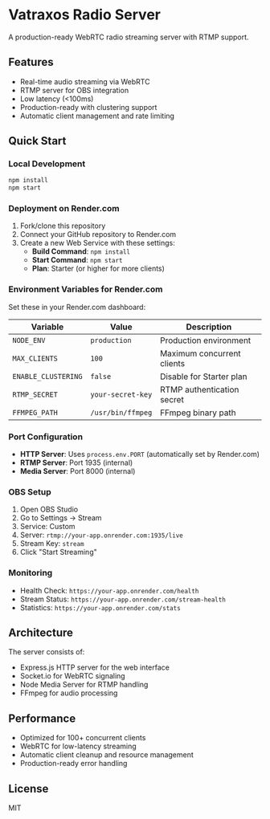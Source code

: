 # Vatraxos Radio Server

A production-ready WebRTC radio streaming server with RTMP support.

## Features

- Real-time audio streaming via WebRTC
- RTMP server for OBS integration
- Low latency (<100ms)
- Production-ready with clustering support
- Automatic client management and rate limiting

## Quick Start

### Local Development

```bash
npm install
npm start
```

### Deployment on Render.com

1. Fork/clone this repository
2. Connect your GitHub repository to Render.com
3. Create a new Web Service with these settings:
   - **Build Command**: `npm install`
   - **Start Command**: `npm start`
   - **Plan**: Starter (or higher for more clients)

### Environment Variables for Render.com

Set these in your Render.com dashboard:

| Variable | Value | Description |
|----------|-------|-------------|
| `NODE_ENV` | `production` | Production environment |
| `MAX_CLIENTS` | `100` | Maximum concurrent clients |
| `ENABLE_CLUSTERING` | `false` | Disable for Starter plan |
| `RTMP_SECRET` | `your-secret-key` | RTMP authentication secret |
| `FFMPEG_PATH` | `/usr/bin/ffmpeg` | FFmpeg binary path |

### Port Configuration

- **HTTP Server**: Uses `process.env.PORT` (automatically set by Render.com)
- **RTMP Server**: Port 1935 (internal)
- **Media Server**: Port 8000 (internal)

### OBS Setup

1. Open OBS Studio
2. Go to Settings → Stream
3. Service: Custom
4. Server: `rtmp://your-app.onrender.com:1935/live`
5. Stream Key: `stream`
6. Click "Start Streaming"

### Monitoring

- Health Check: `https://your-app.onrender.com/health`
- Stream Status: `https://your-app.onrender.com/stream-health`
- Statistics: `https://your-app.onrender.com/stats`

## Architecture

The server consists of:
- Express.js HTTP server for the web interface
- Socket.io for WebRTC signaling
- Node Media Server for RTMP handling
- FFmpeg for audio processing

## Performance

- Optimized for 100+ concurrent clients
- WebRTC for low-latency streaming
- Automatic client cleanup and resource management
- Production-ready error handling

## License

MIT

